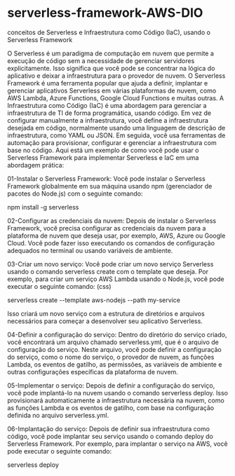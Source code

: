 # serverless-framework-AWS-DIO
conceitos de Serverless e Infraestrutura como Código (IaC),  usando o Serverless Framework

O Serverless é um paradigma de computação em nuvem que permite a execução de código sem a necessidade de gerenciar servidores explicitamente. Isso significa que você pode se concentrar na lógica do aplicativo e deixar a infraestrutura para o provedor de nuvem. O Serverless Framework é uma ferramenta popular que ajuda a definir, implantar e gerenciar aplicativos Serverless em várias plataformas de nuvem, como AWS Lambda, Azure Functions, Google Cloud Functions e muitas outras.
A Infraestrutura como Código (IaC) é uma abordagem para gerenciar a infraestrutura de TI de forma programática, usando código.
Em vez de configurar manualmente a infraestrutura, você define a infraestrutura desejada em código, normalmente usando uma linguagem de descrição de infraestrutura,
como YAML ou JSON. Em seguida, você usa ferramentas de automação para provisionar, configurar e gerenciar a infraestrutura com base no código.
Aqui está um exemplo de como você pode usar o Serverless Framework para implementar Serverless e IaC em uma abordagem prática:

01-Instalar o Serverless Framework: Você pode instalar o Serverless Framework globalmente em sua máquina usando npm (gerenciador de pacotes do Node.js) com o seguinte comando:

  npm install -g serverless

02-Configurar as credenciais da nuvem: Depois de instalar o Serverless Framework, você precisa configurar as credenciais da nuvem para a plataforma de nuvem que deseja usar, por exemplo, AWS, Azure ou Google Cloud. Você pode fazer isso executando os comandos de configuração adequados no terminal ou usando variáveis de ambiente.

03-Criar um novo serviço: Você pode criar um novo serviço Serverless usando o comando serverless create com o template que deseja. Por exemplo, para criar um serviço AWS Lambda usando o Node.js, você pode executar o seguinte comando: (css)

  serverless create --template aws-nodejs --path my-service

Isso criará um novo serviço com a estrutura de diretórios e arquivos necessários para começar a desenvolver seu aplicativo Serverless.

04-Definir a configuração do serviço: Dentro do diretório do serviço criado, você encontrará um arquivo chamado serverless.yml, que é o arquivo de configuração do serviço. Neste arquivo, você pode definir a configuração do serviço, como o nome do serviço, o provedor de nuvem, as funções Lambda, os eventos de gatilho, as permissões, as variáveis de ambiente e outras configurações específicas da plataforma de nuvem.

05-Implementar o serviço: Depois de definir a configuração do serviço, você pode implantá-lo na nuvem usando o comando serverless deploy. Isso provisionará automaticamente a infraestrutura necessária na nuvem, como as funções Lambda e os eventos de gatilho, com base na configuração definida no arquivo serverless.yml.

06-Implantação do serviço: Depois de definir sua infraestrutura como código, você pode implantar seu serviço usando o comando deploy do Serverless Framework. Por exemplo, para implantar o serviço na AWS, você pode executar o seguinte comando:

  serverless deploy

